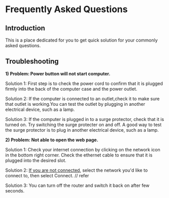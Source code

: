 # Frequently Asked Questions

## Introduction

This is a place dedicated for you to get quick solution for your commonly asked questions.

## Troubleshooting 

**1) Problem: Power button will not start computer.**

 Solution 1: First step is to check the power cord to confirm that it is plugged firmly into the back of the computer case and the power outlet.

Solution 2: If the computer is connected to an outlet,check it to make sure that outlet is working.You can test the outlet by plugging in another electrical device,  such as a lamp. 

Solution 3: If the computer is plugged in to a surge protector, check that it is turned on. Try switching the surge protecter on and off. A good way to test the surge  protector is to plug in another electrical device, such as a lamp.

**2) Problem: Not able to open the web page.**

Solution 1: Check your internet connection by clicking on the network icon in the bottom right corner. Check the ethernet cable to ensure that it is plugged into the desired slot.
  
Solution 2: [If you are not connected](https://github.com/akshayakolay/Portfolio/blob/main/Tutorials/Set%20up%20a%20new%20computer.md#configure-and-connect-to-the-internet), select the network you'd like to connect to, then select Connect. // refer
  
Solution 3: You can turn off the router and switch it back on after few seconds.
  
  
  
